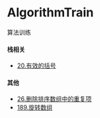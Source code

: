 <!--
 * @Author: yaw
 * @Description: In User Settings Edit
 * @Date: 2020-07-29 15:48:18
 * @LastEditors: yaw
 * @LastEditTime: 2020-07-29 17:11:28
--> 
# AlgorithmTrain
算法训练

 #### 栈相关
   + [20.有效的括号](https://github.com/dggrok/AlgorithmTrain/blob/master/20.%E6%9C%89%E6%95%88%E7%9A%84%E6%8B%AC%E5%8F%B7/20.%E6%9C%89%E6%95%88%E7%9A%84%E6%8B%AC%E5%8F%B7.md)

 #### 其他
 + [26.删除排序数组中的重复项](https://github.com/dggrok/AlgorithmTrain/blob/master/26.%20%E5%88%A0%E9%99%A4%E6%8E%92%E5%BA%8F%E6%95%B0%E7%BB%84%E4%B8%AD%E7%9A%84%E9%87%8D%E5%A4%8D%E9%A1%B9/26.%20%E5%88%A0%E9%99%A4%E6%8E%92%E5%BA%8F%E6%95%B0%E7%BB%84%E4%B8%AD%E7%9A%84%E9%87%8D%E5%A4%8D%E9%A1%B9.md)
 + [189.旋转数组](https://github.com/dggrok/AlgorithmTrain/blob/master/189.%20%E6%97%8B%E8%BD%AC%E6%95%B0%E7%BB%84/189.%20%E6%97%8B%E8%BD%AC%E6%95%B0%E7%BB%84.md)